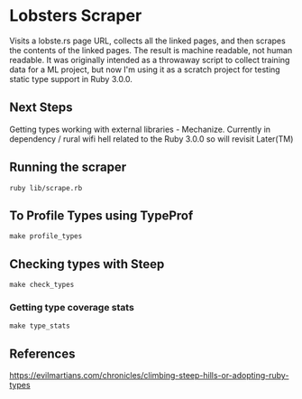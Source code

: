 # Lobsters Scraper

Visits a lobste.rs page URL, collects all the linked pages, and then scrapes the contents of the linked pages. The result is machine readable, not human readable. It was originally intended as a throwaway script to collect training data for a ML project, but now I'm using it as a scratch project for testing static type support in Ruby 3.0.0.

## Next Steps

Getting types working with external libraries - Mechanize. Currently in dependency / rural wifi hell related to the Ruby 3.0.0 so will revisit Later(TM)

## Running the scraper

```
ruby lib/scrape.rb
```

## To Profile Types using TypeProf

```
make profile_types
```

## Checking types with Steep

```
make check_types
```

### Getting type coverage stats

```
make type_stats
```

## References

https://evilmartians.com/chronicles/climbing-steep-hills-or-adopting-ruby-types